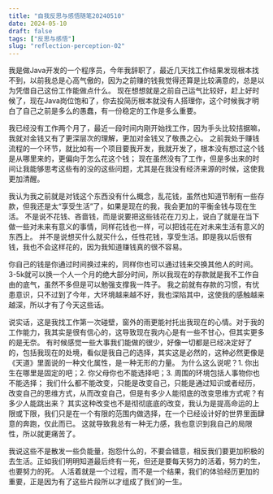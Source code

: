 ```yaml
---
title: "自我反思与感悟随笔20240510"
date: 2024-05-10
draft: false
tags: ["反思与感悟"]
slug: "reflection-perception-02"
---
```


我是做Java开发的一个程序员，今年我辞职了，最近几天找工作结果发现根本找不到，以前我总是心高气傲的，因为之前赚的钱我觉得还算是比较满意的，总是以为凭借自己这份工作能做点什么。
现在想想就是之前自己运气比较好，赶上好时候了，现在Java岗位饱和了，你去投简历根本就没有人搭理你，这个时候我才明白了自己之前是多么的愚蠢，有一份稳定的工作是多么重要。

我已经没有工作两个月了，最近一段时间内刚开始找工作，因为手头比较拮据嘛，我就对金钱又有了更深层次的理解，更加对金钱又了敬畏之心。
之前我处于赚钱流程的一个环节，就比如有一个项目要我开发，我就开发了，根本没有想过这个钱是从哪里来的，更偏向于怎么花这个钱；
现在虽然没有了工作，但是多出来的时间让我能够思考这些有的没的这些问题，尤其是在我没有经济来源的时候，这使我更加清醒。

我认为我之前就是对钱这个东西没有什么概念，乱花钱，虽然也知道节制有一些存款，但我还是太“享受生活”了，如果是现在的我，我会更加的平衡金钱与现在生活。
不是说不花钱、吝啬钱，而是说要把这些钱花在刀刃上，说白了就是在当下做一些对未来有意义的事情，同样花钱也一样，可以把钱花在对未来生活有意义的东西上。
并不是说想买什么就买什么，任性花钱，享受生活。即是我以后很有钱，我也不会这样花的，因为我知道赚钱真的很不容易。

你自己的钱是你通过时间换过来的，同样你也可以通过钱来交换其他人的时间。3-5k就可以换一个人一个月的绝大部分时间，所以我现在的存款就是我不工作自由的底气，虽然不多但是可以勉强支撑我一阵子。
我之前就有存款的习惯，有忧患意识，只不过到了今年，大环境越来越不好，我也深陷其中，这使我的感触越来越深，所以才有了今天这些话。

说实话，这是我找工作第一次碰壁，窗外的雨更能衬托出我现在的心情。对于我的工作能力，我其实是很有信心的，这导致现在我内心是有一些不甘心，但其实更多的是无奈。
有时候感觉一些大事我们能做的很少，好像一切都是已经决定好了的，包括我现在的处境，看似是我自己的选择，其实这是必然的，这种必然更像是《天道》里面说的一种文化属性，是一种无形的力量。
为什么这么说呢？1. 你出生在哪里是固定的吧；2. 你父母你也不能选择吧；3. 周围的环境包括人事物你也不能选择；
我们什么都不能改变，只能是改变自己，只能是通过知识或者经历，改变自己的思维方式，从而改变自己，但是有多少人能彻底的改变思维方式呢？有多少人能跳出来？
其实这种改变也不是彻彻底底的改变，我认为是提高命运的上限或下限，我们只是在一个有限的范围内做选择，在一个已经设计好的世界里面肆意的奔跑，仅此而已。
这就导致我总有一种无力感，我也意识到我自己的局限性，所以就更痛苦了。

我说这些不是散发一些负能量，抱怨什么的，不要会错意，相反我们要更加积极的去生活。正如我们明明知道最后终有一死，但还是要每天努力的活着，努力的生，也要努力的死。
人活着就是一个过程，而不是一个结果，我们的体验经历更加的重要，正是因为有了这些片段所以才组成了我们的一生。